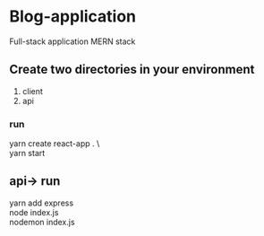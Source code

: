 # Blog-application
Full-stack application MERN stack

## Create two directories in your environment 
1. client
2. api

### run
yarn create react-app . \  
yarn start

## api-> run
yarn add express \
node index.js\
nodemon index.js
